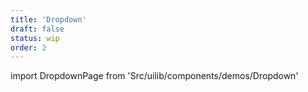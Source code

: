 ```yaml
---
title: 'Dropdown'
draft: false
status: wip
order: 2
---
```


<!--
  ATTENTION: This file is auto generated by using "makeDemosFactory".
  Do not change the content!
-->

import DropdownPage from 'Src/uilib/components/demos/Dropdown'

<DropdownPage />
